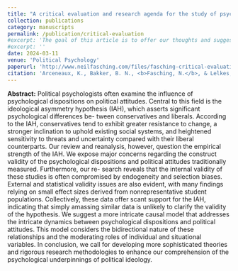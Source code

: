 ```yaml
---
title: "A critical evaluation and research agenda for the study of psychological dispositions and political attitudes"
collection: publications
category: manuscripts
permalink: /publication/critical-evaluation
#excerpt: 'The goal of this article is to offer our thoughts and suggestions for how the field should move forward to better understand how psychological dispositions shape political attitudes.'
#excerpt: ''
date: 2024-03-11
venue: 'Political Psychology'
paperurl: 'http://www.neilfasching.com/files/fasching-critical-evaluation.pdf'
citation: 'Arceneaux, K., Bakker, B. N., <b>Fasching, N.</b>, & Lelkes, Y. (2024). &quot;A critical evaluation and research agenda for the study of psychological dispositions and political attitudes.&quot; <i>Political Psychology</i>. doi:10.1111/pops.12958.'
---
```


**Abstract:** Political psychologists often examine the influence of psychological dispositions on political attitudes. Central to this field is the ideological asymmetry hypothesis (IAH), which asserts significant psychological differences be- tween conservatives and liberals. According to the IAH, conservatives tend to exhibit greater resistance to change, a stronger inclination to uphold existing social systems, and heightened sensitivity to threats and uncertainty compared with their liberal counterparts. Our review and reanalysis, however, question the empirical strength of the IAH. We expose major concerns regarding the construct validity of the psychological dispositions and political attitudes traditionally measured. Furthermore, our re- search reveals that the internal validity of these studies is often compromised by endogeneity and selection biases. External and statistical validity issues are also evident, with many findings relying on small effect sizes derived from nonrepresentative student populations. Collectively, these data offer scant support for the IAH, indicating that simply amassing similar data is unlikely to clarify the validity of the hypothesis. We suggest a more intricate causal model that addresses the intricate dynamics between psychological dispositions and political attitudes. This model considers the bidirectional nature of these relationships and the moderating roles of individual and situational variables. In conclusion, we call for developing more sophisticated theories and rigorous research methodologies to enhance our comprehension of the psychological underpinnings of political ideology.